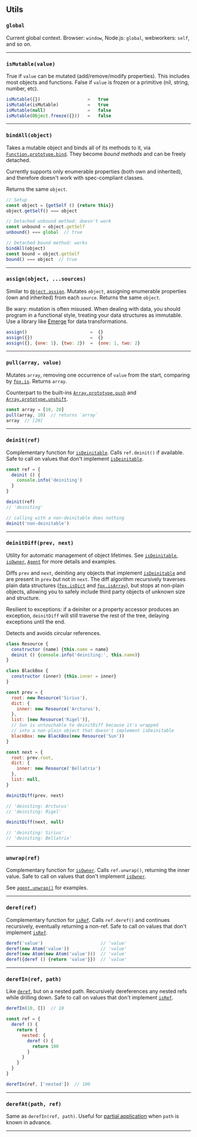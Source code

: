 ## Utils

### `global`

Current global context. Browser: `window`, Node.js: `global`, webworkers: `self`, and so on.

---

### `isMutable(value)`

True if `value` can be mutated (add/remove/modify properties). This includes
most objects and functions. False if `value` is frozen or a primitive (nil,
string, number, etc).

```js
isMutable({})                  =   true
isMutable(isMutable)           =   true
isMutable(null)                =   false
isMutable(Object.freeze({}))   =   false
```

---

### `bindAll(object)`

Takes a mutable object and binds all of its methods to it, via
[`Function.prototype.bind`](https://developer.mozilla.org/en-US/docs/Web/JavaScript/Reference/Global_Objects/Function/bind).
They become _bound methods_ and can be freely detached.

Currently supports only enumerable properties (both own and inherited), and
therefore doesn't work with spec-compliant classes.

Returns the same `object`.

```js
// Setup
const object = {getSelf () {return this}}
object.getSelf() === object

// Detached unbound method: doesn't work
const unbound = object.getSelf
unbound() === global  // true

// Detached bound method: works
bindAll(object)
const bound = object.getSelf
bound() === object  // true
```

---

### `assign(object, ...sources)`

Similar to
[`Object.assign`](https://developer.mozilla.org/en-US/docs/Web/JavaScript/Reference/Global_Objects/Object/assign).
Mutates `object`, assigning enumerable properties (own and inherited) from each
`source`. Returns the same `object`.

Be wary: mutation is often misused. When dealing with data, you should program
in a functional style, treating your data structures as immutable. Use a library
like [Emerge](https://github.com/Mitranim/emerge) for data transformations.

```js
assign()                        =  {}
assign({})                      =  {}
assign({}, {one: 1}, {two: 2})  =  {one: 1, two: 2}
```

---

### `pull(array, value)`

Mutates `array`, removing one occurrence of `value` from the start, comparing by
[`fpx.is`](https://mitranim.com/fpx/#-is-one-other-). Returns `array`.

Counterpart to the built-ins
[`Array.prototype.push`](https://developer.mozilla.org/en-US/docs/Web/JavaScript/Reference/Global_Objects/Array/push)
and
[`Array.prototype.unshift`](https://developer.mozilla.org/en-US/docs/Web/JavaScript/Reference/Global_Objects/Array/unshift).

```js
const array = [10, 20]
pull(array, 10)  // returns `array`
array  // [20]
```

---

### `deinit(ref)`

Complementary function for [`isDeinitable`](#-isdeinitable-value-). Calls
`ref.deinit()` if available. Safe to call on values that don't implement
[`isDeinitable`](#-isdeinitable-value-).

```js
const ref = {
  deinit () {
    console.info('deiniting')
  }
}

deinit(ref)
// 'deiniting'

// calling with a non-deinitable does nothing
deinit('non-deinitable')
```

---

### `deinitDiff(prev, next)`

Utility for automatic management of object lifetimes. See
[`isDeinitable`](#-isdeinitable-value-), [`isOwner`](#-isowner-value-),
[`Agent`](#-agent-value-) for more details and examples.

Diffs `prev` and `next`, deiniting any objects that implement
[`isDeinitable`](#-isdeinitable-value-) and are present in `prev` but not in
`next`. The diff algorithm recursively traverses plain data structures
([`fpx.isDict`](https://mitranim.com/fpx/#-isdict-value-) and
[`fpx.isArray`](https://mitranim.com/fpx/#-isarray-value-)), but stops at
non-plain objects, allowing you to safely include third party objects of unknown
size and structure.

Resilient to exceptions: if a deiniter or a property accessor produces an
exception, `deinitDiff` will still traverse the rest of the tree, delaying
exceptions until the end.

Detects and avoids circular references.

```js
class Resource {
  constructor (name) {this.name = name}
  deinit () {console.info('deiniting:', this.name)}
}

class BlackBox {
  constructor (inner) {this.inner = inner}
}

const prev = {
  root: new Resource('Sirius'),
  dict: {
    inner: new Resource('Arcturus'),
  },
  list: [new Resource('Rigel')],
  // Sun is untouchable to deinitDiff because it's wrapped
  // into a non-plain object that doesn't implement isDeinitable
  blackBox: new BlackBox(new Resource('Sun'))
}

const next = {
  root: prev.root,
  dict: {
    inner: new Resource('Bellatrix')
  },
  list: null,
}

deinitDiff(prev, next)

// 'deiniting: Arcturus'
// 'deiniting: Rigel'

deinitDiff(next, null)

// 'deiniting: Sirius'
// 'deiniting: Bellatrix'
```

---

### `unwrap(ref)`

Complementary function for [`isOwner`](#-isowner-value-). Calls `ref.unwrap()`,
returning the inner value. Safe to call on values that don't implement
[`isOwner`](#-isowner-value-).

See [`agent.unwrap()`](#-agent-unwrap-) for examples.

---

### `deref(ref)`

Complementary function for [`isRef`](#-isref-value-). Calls `ref.deref()` and
continues recursively, eventually returning a non-ref. Safe to call on values
that don't implement [`isRef`](#-isref-value-).

```js
deref('value')                      // 'value'
deref(new Atom('value'))            // 'value'
deref(new Atom(new Atom('value')))  // 'value'
deref({deref () {return 'value'}})  // 'value'
```

---

### `derefIn(ref, path)`

Like [`deref`](#-deref-ref-), but on a nested path. Recursively dereferences any
nested refs while drilling down. Safe to call on values that don't implement
[`isRef`](#-isref-value-).

```js
derefIn(10, [])  // 10

const ref = {
  deref () {
    return {
      nested: {
        deref () {
          return 100
        }
      }
    }
  }
}

derefIn(ref, ['nested'])  // 100
```

---

### `derefAt(path, ref)`

Same as `derefIn(ref, path)`. Useful for
[partial application](https://mitranim.com/fpx/#-bind-fun-args-)
when `path` is known in advance.

---

